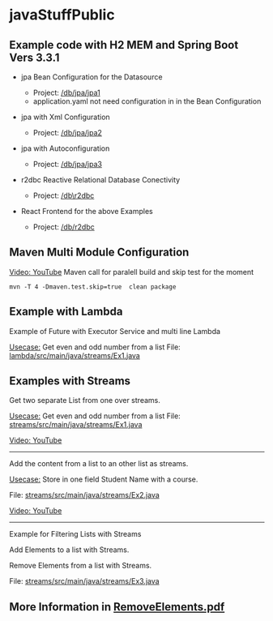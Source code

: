# javaStuffPublic

## Example code with H2 MEM and Spring Boot Vers 3.3.1

* jpa Bean Configuration for the Datasource

  * Project: [/db/jpa/jpa1](./db/jpa/jpa1)
  * application.yaml not need configuration in in the Bean Configuration
* jpa with Xml Configuration

  * Project: [/db/jpa/jpa2](./db/jpa/jpa2)
* jpa with Autoconfiguration

  * Project: [/db/jpa/jpa3](./db/jpa/jpa3)
* r2dbc Reactive Relational Database Conectivity

  * Project: [/db\r2dbc](db\r2dbc)
* React Frontend for the above Examples

  * Project: [/db/r2dbc](./db/r2dbc)


## Maven Multi Module Configuration
[Video: YouTube](https://youtu.be/Es8U1ur1uqo)
Maven call for paralell build and skip test for the moment
```console
mvn -T 4 -Dmaven.test.skip=true  clean package
```

## Example with Lambda

Example of Future with Executor Service and multi line Lambda

<u>Usecase:</u> Get even and odd number from a list
File: [lambda/src/main/java/streams/Ex1.java](./lambda/src/main/java/streams/Ex1.java)

## Examples with Streams

Get two separate List from one over streams.

<u>Usecase:</u> Get even and odd number from a list
File: [streams/src/main/java/streams/Ex1.java](./streams/src/main/java/streams/Ex1.java)

[Video: YouTube](https://youtu.be/o2f2jfcMXUE)

---

Add the content from a list to an other list as streams.

<u>Usecase:</u> Store in one field Student Name with a course.

File: [streams/src/main/java/streams/Ex2.java](./streams/src/main/java/streams/Ex2.java)

[Video: YouTube](https://youtu.be/XTp2zJv93mw)

---

Example for Filtering Lists with Streams

Add Elements to a list with Streams.

Remove Elements from a list with Streams.

File: [streams/src/main/java/streams/Ex3.java](./streams/src/main/java/streams/Ex3.java)

## More Information in [RemoveElements.pdf](./RemoveElements.pdf)
